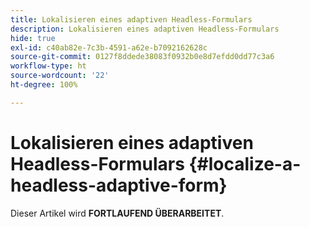 ```yaml
---
title: Lokalisieren eines adaptiven Headless-Formulars
description: Lokalisieren eines adaptiven Headless-Formulars
hide: true
exl-id: c40ab82e-7c3b-4591-a62e-b7092162628c
source-git-commit: 0127f8ddede38083f0932b0e8d7efdd0dd77c3a6
workflow-type: ht
source-wordcount: '22'
ht-degree: 100%

---
```


# Lokalisieren eines adaptiven Headless-Formulars {#localize-a-headless-adaptive-form}

<span class="preview"> Dieser Artikel wird **FORTLAUFEND ÜBERARBEITET**.</span>
